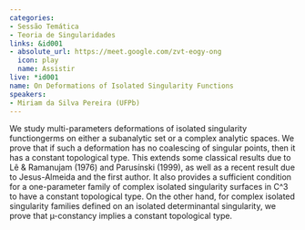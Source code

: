 ```yaml
---
categories:
- Sessão Temática
- Teoria de Singularidades
links: &id001
- absolute_url: https://meet.google.com/zvt-eogy-ong
  icon: play
  name: Assistir
live: *id001
name: On Deformations of Isolated Singularity Functions
speakers:
- Miriam da Silva Pereira (UFPb)
---
```


We study multi-parameters deformations of isolated singularity functiongerms on either a subanalytic set or a complex analytic spaces. We prove that if such a deformation has no coalescing of singular points, then it has a constant topological type. This extends some classical results due to Lê & Ramanujam (1976) and Parusínski (1999), as well as a recent result due to Jesus-Almeida and the first author. It also provides a sufficient condition for a one-parameter family of complex isolated singularity surfaces in C^3 to have a constant topological type. On the other hand, for complex isolated singularity families defined on an isolated determinantal singularity, we prove that µ-constancy implies a constant topological type.